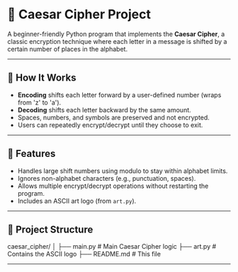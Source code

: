# 🔐 Caesar Cipher Project

A beginner-friendly Python program that implements the **Caesar Cipher**, a classic encryption technique where each letter in a message is shifted by a certain number of places in the alphabet.

---

## 🧠 How It Works

- **Encoding** shifts each letter forward by a user-defined number (wraps from 'z' to 'a').
- **Decoding** shifts each letter backward by the same amount.
- Spaces, numbers, and symbols are preserved and not encrypted.
- Users can repeatedly encrypt/decrypt until they choose to exit.

---

## 🚀 Features

- Handles large shift numbers using modulo to stay within alphabet limits.
- Ignores non-alphabet characters (e.g., punctuation, spaces).
- Allows multiple encrypt/decrypt operations without restarting the program.
- Includes an ASCII art logo (from `art.py`).

---

## 📁 Project Structure

caesar_cipher/
│
├── main.py # Main Caesar Cipher logic
├── art.py # Contains the ASCII logo
├── README.md # This file


---

